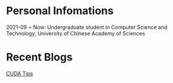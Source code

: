 # Personal Infomations

2021-09 ~ Now: Undergraduate student in Computer Science and Technology, University of Chinese Academy of Sciences

# Recent Blogs

[CUDA Tips](./Blogs/Blog2024/CUDA_tips.md)


